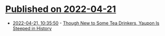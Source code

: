 # [Published on 2022-04-21](index.md)

* [2022-04-21, 10:35:50](https://news.ycombinator.com/item?id=31107782) - [Though New to Some Tea Drinkers, Yaupon Is Steeped in History](https://www.texasmonthly.com/food/yaupon-tea-steeped-history/)
